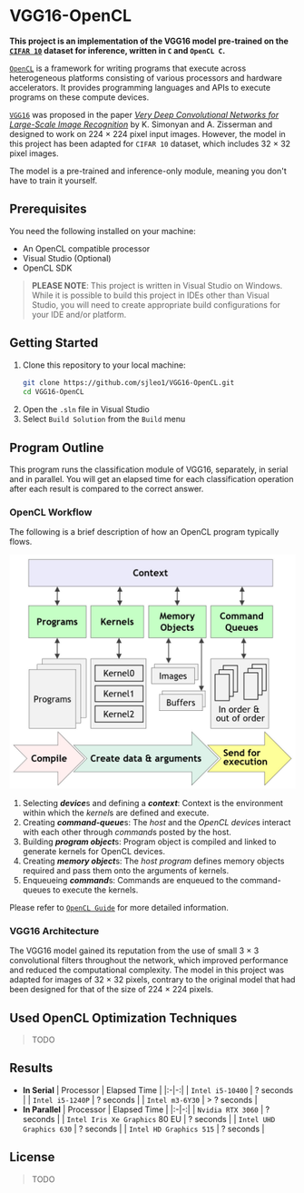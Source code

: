 # VGG16-OpenCL


__This project is an implementation of the VGG16 model pre-trained on the [`CIFAR 10`](https://www.cs.toronto.edu/~kriz/cifar.html) dataset for inference, written in `C` and `OpenCL C`.__

[`OpenCL`](https://www.khronos.org/opencl/) is a framework for writing programs that execute across heterogeneous platforms consisting of various processors and hardware accelerators. It provides programming languages and APIs to execute programs on these compute devices.

[`VGG16`](https://arxiv.org/abs/1409.1556) was proposed in the paper [*Very Deep Convolutional Networks for Large-Scale Image Recognition*](https://arxiv.org/abs/1409.1556) by K. Simonyan and A. Zisserman and designed to work on 224 $\times$ 224 pixel input images. However, the model in this project has been adapted for `CIFAR 10` dataset, which includes 32 $\times$ 32 pixel images.

The model is a pre-trained and inference-only module, meaning you don't have to train it yourself.


## Prerequisites

You need the following installed on your machine:

   * An OpenCL compatible processor
   * Visual Studio (Optional)
   * OpenCL SDK

 > **PLEASE NOTE**: This project is written in Visual Studio on Windows. While it is possible to build this project in IDEs other than Visual Studio, you will need to create appropriate build configurations for your IDE and/or platform.


## Getting Started

   1. Clone this repository to your local machine:
      ```bash
      git clone https://github.com/sjleo1/VGG16-OpenCL.git
      cd VGG16-OpenCL
      ```
   2. Open the `.sln` file in Visual Studio
   3. Select `Build Solution` from the `Build` menu


## Program Outline

This program runs the classification module of VGG16, separately, in serial and in parallel. You will get an elapsed time for each classification operation after each result is compared to the correct answer.

### OpenCL Workflow

The following is a brief description of how an OpenCL program typically flows.

![OpenCL Workflow](./executing_programs.jpg)

   1. Selecting ***device***s and defining a ***context***: Context is the environment within which the *kernel*s are defined and execute.
   2. Creating ***command-queue***s: The *host* and the *OpenCL device*s interact with each other through *command*s posted by the host.
   3. Building ***program object***s: Program object is compiled and linked to generate kernels for OpenCL devices.
   4. Creating ***memory object***s: The *host program* defines memory objects required and pass them onto the arguments of kernels.
   5. Enqueueing ***command***s: Commands are enqueued to the command-queues to execute the kernels.

Please refer to [`OpenCL Guide`](https://github.com/KhronosGroup/OpenCL-Guide) for more detailed information.

### VGG16 Architecture

The VGG16 model gained its reputation from the use of small 3 $\times$ 3 convolutional filters throughout the network, which improved performance and reduced the computational complexity. The model in this project was adapted for images of 32 $\times$ 32 pixels, contrary to the original model that had been designed for that of the size of 224 $\times$ 224 pixels.


## Used OpenCL Optimization Techniques

   > TODO


## Results

 * **In Serial**
    | Processor | Elapsed Time |
    |:-|-:|
    | `Intel i5-10400` | ? seconds |
    | `Intel i5-1240P` | ? seconds |
    | `Intel m3-6Y30` | $\gt$ ? seconds |
 * **In Parallel**
    | Processor | Elapsed Time |
    |:-|-:|
    | `Nvidia RTX 3060` | ? seconds |
    | `Intel Iris Xe Graphics` 80 EU | ? seconds |
    | `Intel UHD Graphics 630` | ? seconds |
    | `Intel HD Graphics 515` | ? seconds |


## License

   > TODO
